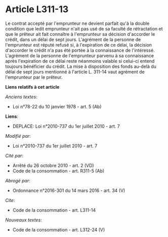 # Article L311-13

Le contrat accepté par l'emprunteur ne devient parfait qu'à la double condition que ledit emprunteur n'ait pas usé de sa
faculté de rétractation et que le prêteur ait fait connaître à l'emprunteur sa décision d'accorder le crédit, dans un délai
de sept jours. L'agrément de la personne de l'emprunteur est réputé refusé si, à l'expiration de ce délai, la décision
d'accorder le crédit n'a pas été portée à la connaissance de l'intéressé. L'agrément de la personne de l'emprunteur parvenu à
sa connaissance après l'expiration de ce délai reste néanmoins valable si celui-ci entend toujours bénéficier du crédit. La
mise à disposition des fonds au-delà du délai de sept jours mentionné à l'article L. 311-14 vaut agrément de l'emprunteur par
le prêteur.

**Liens relatifs à cet article**

_Anciens textes_:

  - Loi n°78-22 du 10 janvier 1978 - art. 5 (Ab)

**Liens**:

  - DEPLACE: Loi n°2010-737 du 1er juillet 2010 - art. 7

_Modifié par_:

  - Loi n°2010-737 du 1er juillet 2010 - art. 7

_Cité par_:

  - Arrêté du 26 octobre 2010 - art. 2 (VD)
  - Code de la consommation - art. R311-5 (Ab)

_Abrogé par_:

  - Ordonnance n°2016-301 du 14 mars 2016 - art. 34 (V)

_Cite_:

  - Code de la consommation - art. L311-14

_Nouveaux textes_:

  - Code de la consommation - art. L312-24 (V)
